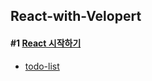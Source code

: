 ## React-with-Velopert

#### #1 [React 시작하기](https://github.com/sbh2ch/react-with-velopert/tree/master/react%231)
* [todo-list](https://github.com/sbh2ch/react-with-velopert/tree/master/todolist)
